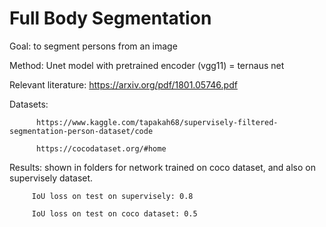 # Full Body Segmentation

Goal: to segment persons from an image 


Method: Unet model with pretrained encoder (vgg11) = ternaus net


Relevant literature: https://arxiv.org/pdf/1801.05746.pdf


Datasets: 

          https://www.kaggle.com/tapakah68/supervisely-filtered-segmentation-person-dataset/code

          https://cocodataset.org/#home
          
          
Results: shown in folders for network trained on coco dataset, and also on supervisely dataset. 

         IoU loss on test on supervisely: 0.8
         
         IoU loss on test on coco dataset: 0.5
